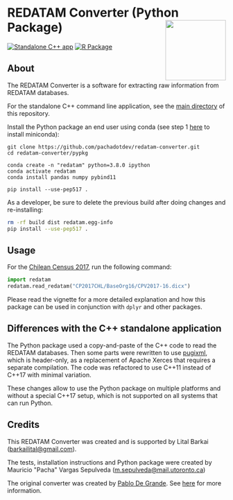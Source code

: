 # REDATAM Converter (Python Package) <img src="man/figures/logo.svg" align="right" height="139" alt="" />

[![Standalone C++ app](https://github.com/pachadotdev/redatam-converter/actions/workflows/build-cpp.yml/badge.svg)](https://github.com/pachadotdev/redatam-converter/actions/workflows/build-cpp.yml)
[![R Package](https://github.com/pachadotdev/redatam-converter/actions/workflows/build-rpkg.yml/badge.svg)](https://github.com/pachadotdev/redatam-converter/actions/workflows/build-rpkg.yml)

## About

The REDATAM Converter is a software for extracting raw information from REDATAM databases.

For the standalone C++ command line application, see the [main directory](https://github.com/pachadotdev/redatam-converter/) of this repository.

Install the Python package an end user using conda (see step 1 [here](https://github.com/pachadotdev/my-python-journey/) to install miniconda):

```
git clone https://github.com/pachadotdev/redatam-converter.git
cd redatam-converter/pypkg

conda create -n "redatam" python=3.8.0 ipython
conda activate redatam
conda install pandas numpy pybind11

pip install --use-pep517 .
```

As a developer, be sure to delete the previous build after doing changes and re-installing:

```bash
rm -rf build dist redatam.egg-info
pip install --use-pep517 .
```

## Usage

For the [Chilean Census 2017](https://redatam.org/cdr/descargas/censos/poblacion/CP2017CHL.zip), run the following command:

```python
import redatam
redatam.read_redatam("CP2017CHL/BaseOrg16/CPV2017-16.dicx")
```

Please read the vignette for a more detailed explanation and how this package can be used in conjunction with `dplyr` and other packages.

## Differences with the C++ standalone application

The Python package used a copy-and-paste of the C++ code to read the REDATAM databases. Then some parts were rewritten to use [pugixml](https://github.com/zeux/pugixml), which is header-only, as a replacement of Apache Xerces that requires a separate compilation. The code was refactored to use C++11 instead of C++17 with minimal variation.

These changes allow to use the Python package on multiple platforms and without a special C++17 setup, which is not supported on all systems that can run Python.

## Credits

This REDATAM Converter was created and is supported by Lital Barkai (barkailital@gmail.com).

The tests, installation instructions and Python package were created by Mauricio "Pacha" Vargas Sepulveda (m.sepulveda@mail.utoronto.ca)

The original converter was created by [Pablo De Grande](https://github.com/discontinuos). See [here](https://www.scielo.org.mx/scielo.php?script=sci_arttext&pid=S0186-72102016000300811) for more information.
